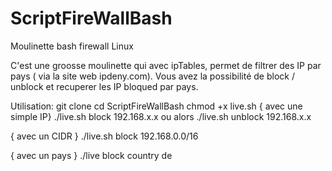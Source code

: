 # ScriptFireWallBash
Moulinette bash firewall Linux

C'est une groosse moulinette qui avec ipTables, permet de filtrer des IP par pays ( via la site web ipdeny.com).
Vous avez la possibilité de block / unblock et recuperer les IP bloqued par pays.


Utilisation:
git clone 
cd ScriptFireWallBash
chmod +x live.sh
{ avec une simple IP}
./live.sh block 192.168.x.x
ou alors 
./live.sh unblock 192.168.x.x

{ avec un CIDR }
./live.sh block 192.168.0.0/16

{ avec un pays }
./live block country de

